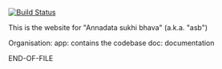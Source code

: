 [![Build Status](https://travis-ci.org/krishnan-mani/asb.png)](https://travis-ci.org/krishnan-mani/asb)

This is the website for "Annadata sukhi bhava" (a.k.a. "asb")

Organisation:
app: contains the codebase
doc: documentation

END-OF-FILE
